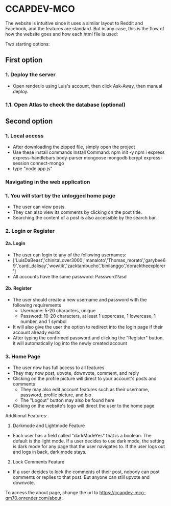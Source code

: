 
# CCAPDEV-MCO
The website is intuitive since it uses a similar layout to Reddit and Facebook, and the features are standard. But in any case, this is the flow of how the website goes and how each html file is used:

Two starting options:
## First option
### 1. Deploy the server
- Open render.io using Luis's account, then click Ask-Away, then manual deploy.

### 1.1. Open Atlas to check the database (optional)

## Second option
### 1. Local access
- After downloading the zipped file, simply open the project
- Use these install commands
Install Command:
npm init -y
npm i express express-handlebars body-parser mongoose mongodb bcrypt express-session connect-mongo
- type "node app.js"

### Navigating in the web application

### 1. You will start by the unlogged home page

- The user can view posts.
- They can also view its comments by clicking on the post title.
- Searching the content of a post is also accessible by the search bar.

### 2. Login or Register

#### 2a. Login
- The user can login to any of the following usernames:
- ['LuisDaBeast','chinitaLover3000','manaloto','Thomas_morato','garybee69','cardi_dalisay','wowtik','zacktambucho','binilanggo','doracktheexplorer']
- All accounts have the same password: Password1!asd

#### 2b. Register
- The user should create a new username and password with the following requirements
	- Username: 5-20 characters, unique
	- Password: 10-20 characters, at least 1 uppercase, 1 lowercase, 1 number, and 1 symbol
- It will also give the user the option to redirect into the login page if their account already exists 
- After typing the confirmed password and clicking the "Register" button, it will automatically log into the newly created account

### 3. Home Page
- The user now has full access to all features
- They may now post, upvote, downvote, comment, and reply
- Clicking on the profile picture will direct to your account's posts and comments
	- They may also edit account features such as their username, password, profile picture, and bio
	- The "Logout" button may also be found here
- Clicking on the website's logo will direct the user to the home page 

Additional Features:
1. Darkmode and Lightmode Feature
- Each user has a field called "darkModeYes" that is a boolean. The default is the light mode. If a user decides to use dark mode, the setting is dark mode for any page that the user navigates to. If the user logs out and  logs in back, dark mode stays.

2. Lock Comments Feature
- If a user decides to lock the comments of their post, nobody can post comments or replies to that post. But anyone can still upvote and downvote.

To access the about page, change the url to https://ccapdev-mco-qm70.onrender.com/about.

